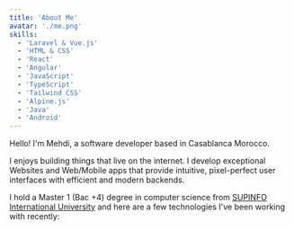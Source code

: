 ```yaml
---
title: 'About Me'
avatar: './me.png'
skills:
  - 'Laravel & Vue.js'
  - 'HTML & CSS'
  - 'React'
  - 'Angular'
  - 'JavaScript'
  - 'TypeScript'
  - 'Tailwind CSS'
  - 'Alpine.js'
  - 'Java'
  - 'Android'
---
```


Hello! I'm Mehdi, a software developer based in Casablanca Morocco.

I enjoys building things that live on the internet. I develop exceptional Websites and Web/Mobile apps that provide intuitive, pixel-perfect user interfaces with efficient and modern backends.

I hold a Master 1 (Bac +4) degree in computer science from [SUPINFO International University](https://www.supinfo.com/) and here are a few technologies I've been working with recently: